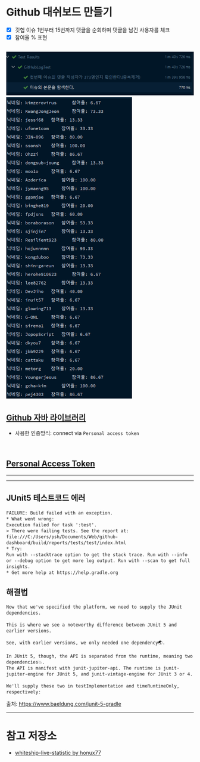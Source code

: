 
# Github 대쉬보드 만들기

- [x] 깃헙 이슈 1번부터 15번까지 댓글을 순회하며 댓글을 남긴 사용자를 체크
- [x] 참여율 % 표현

![img.png](img.png)
![img_1.png](img_1.png)
---

## [Github 자바 라이브러리](https://github-api.kohsuke.org/dependency-info.html)
- 사용한 인증방식: connect via `Personal access token`
<br>
  
## [Personal Access Token](https://docs.github.com/en/github/authenticating-to-github/creating-a-personal-access-token)

--- 

---

## JUnit5 테스트코드 에러

```shell
FAILURE: Build failed with an exception.
* What went wrong:
Execution failed for task ':test'.
> There were failing tests. See the report at: file:///C:/Users/psh/Documents/Web/github-dashboard/build/reports/tests/test/index.html
* Try:
Run with --stacktrace option to get the stack trace. Run with --info or --debug option to get more log output. Run with --scan to get full insights.
* Get more help at https://help.gradle.org
```
## 해결법
```shell
Now that we've specified the platform, we need to supply the JUnit dependencies. 

This is where we see a noteworthy difference between JUnit 5 and earlier versions.

See, with earlier versions, we only needed one dependency🌏. 

In JUnit 5, though, the API is separated from the runtime, meaning two dependencies💥.
The API is manifest with junit-jupiter-api. The runtime is junit-jupiter-engine for JUnit 5, and junit-vintage-engine for JUnit 3 or 4.

We'll supply these two in testImplementation and timeRuntimeOnly, respectively:

```
출처: https://www.baeldung.com/junit-5-gradle

----

# 참고 저장소

- [whiteship-live-statistic by honux77](https://github.com/honux77/whiteship-live-statistic/tree/main/github-dashboard)
